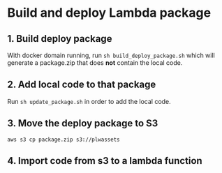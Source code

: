 # Build and deploy Lambda package

## 1. Build deploy package

With docker domain running, run ```sh build_deploy_package.sh``` which will 
generate a package.zip that does **not** contain the local code.

## 2. Add local code to that package

Run ```sh update_package.sh``` in order to add the local code.

## 3. Move the deploy package to S3

```aws s3 cp package.zip s3://plwassets```

## 4. Import code from s3 to a lambda function
